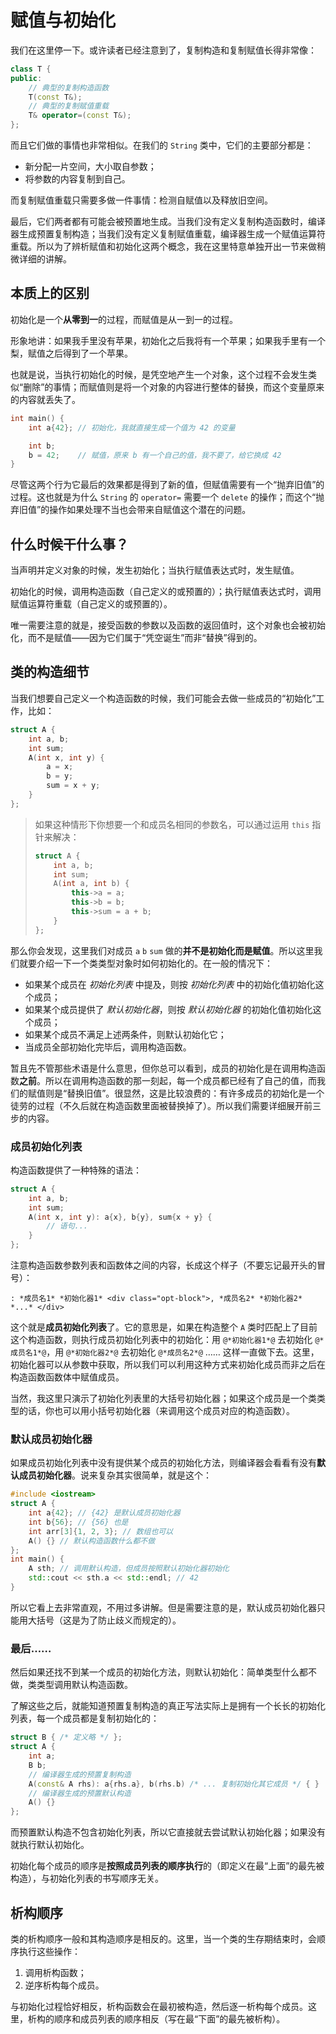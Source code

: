 # 赋值与初始化

我们在这里停一下。或许读者已经注意到了，复制构造和复制赋值长得非常像：
```cpp
class T {
public:
    // 典型的复制构造函数
    T(const T&);
    // 典型的复制赋值重载
    T& operator=(const T&);
};
```

而且它们做的事情也非常相似。在我们的 `String` 类中，它们的主要部分都是：
- 新分配一片空间，大小取自参数；
- 将参数的内容复制到自己。

而复制赋值重载只需要多做一件事情：检测自赋值以及释放旧空间。

最后，它们两者都有可能会被预置地生成。当我们没有定义复制构造函数时，编译器生成预置复制构造；当我们没有定义复制赋值重载，编译器生成一个赋值运算符重载。所以为了辨析赋值和初始化这两个概念，我在这里特意单独开出一节来做稍微详细的讲解。

## 本质上的区别

初始化是一个**从零到一**的过程，而赋值是从一到一的过程。

形象地讲：如果我手里没有苹果，初始化之后我将有一个苹果；如果我手里有一个梨，赋值之后得到了一个苹果。

也就是说，当执行初始化的时候，是凭空地产生一个对象，这个过程不会发生类似“删除”的事情；而赋值则是将一个对象的内容进行整体的替换，而这个变量原来的内容就丢失了。
```cpp
int main() {
    int a{42}; // 初始化，我就直接生成一个值为 42 的变量

    int b;
    b = 42;    // 赋值，原来 b 有一个自己的值，我不要了，给它换成 42
}
```
尽管这两个行为它最后的效果都是得到了新的值，但赋值需要有一个“抛弃旧值”的过程。这也就是为什么 `String` 的 `operator=` 需要一个 `delete` 的操作；而这个“抛弃旧值”的操作如果处理不当也会带来自赋值这个潜在的问题。

## 什么时候干什么事？

当声明并定义对象的时候，发生初始化；当执行赋值表达式时，发生赋值。

初始化的时候，调用构造函数（自己定义的或预置的）；执行赋值表达式时，调用赋值运算符重载（自己定义的或预置的）。

唯一需要注意的就是，接受函数的参数以及函数的返回值时，这个对象也会被初始化，而不是赋值——因为它们属于“凭空诞生”而非“替换”得到的。

## 类的构造细节

当我们想要自己定义一个构造函数的时候，我们可能会去做一些成员的“初始化”工作，比如：                  
```cpp
struct A {
    int a, b;
    int sum;
    A(int x, int y) {
        a = x;
        b = y;
        sum = x + y;
    }
};
```

> 如果这种情形下你想要一个和成员名相同的参数名，可以通过运用 `this` 指针来解决：
> ```cpp
> struct A {
>     int a, b;
>     int sum;
>     A(int a, int b) {
>         this->a = a;
>         this->b = b;
>         this->sum = a + b;
>     }
> };
> ```

那么你会发现，这里我们对成员 `a` `b` `sum` 做的**并不是初始化而是赋值**。所以这里我们就要介绍一下一个类类型对象时如何初始化的。在一般的情况下：
- 如果某个成员在 *初始化列表* 中提及，则按 *初始化列表* 中的初始化值初始化这个成员；
- 如果某个成员提供了 *默认初始化器*，则按 *默认初始化器* 的初始化值初始化这个成员；
- 如果某个成员不满足上述两条件，则默认初始化它；
- 当成员全部初始化完毕后，调用构造函数。

暂且先不管那些术语是什么意思，但你总可以看到，成员的初始化是在调用构造函数**之前**。所以在调用构造函数的那一刻起，每一个成员都已经有了自己的值，而我们的赋值则是“替换旧值”。很显然，这是比较浪费的：有许多成员的初始化是一个徒劳的过程（不久后就在构造函数里面被替换掉了）。所以我们需要详细展开前三步的内容。

### 成员初始化列表

构造函数提供了一种特殊的语法：
```cpp
struct A {
    int a, b;
    int sum;
    A(int x, int y): a{x}, b{y}, sum{x + y} {
        // 语句...
    }
};
```
注意构造函数参数列表和函数体之间的内容，长成这个样子（不要忘记最开头的冒号）：
```sdsc
: *成员名1* *初始化器1* <div class="opt-block">, *成员名2* *初始化器2* *...* </div>
```
这个就是**成员初始化列表**了。它的意思是，如果在构造整个 `A` 类时匹配上了目前这个构造函数，则执行成员初始化列表中的初始化：用 `@*初始化器1*@` 去初始化 `@*成员名1*@`，用 `@*初始化器2*@` 去初始化 `@*成员名2*@` …… 这样一直做下去。这里，初始化器可以从参数中获取，所以我们可以利用这种方式来初始化成员而非之后在构造函数函数体中赋值成员。

当然，我这里只演示了初始化列表里的大括号初始化器；如果这个成员是一个类类型的话，你也可以用小括号初始化器（来调用这个成员对应的构造函数）。

### 默认成员初始化器

如果成员初始化列表中没有提供某个成员的初始化方法，则编译器会看看有没有**默认成员初始化器**。说来复杂其实很简单，就是这个：
```CPP
#include <iostream>
struct A {
    int a{42}; // {42} 是默认成员初始化器
    int b{56}; // {56} 也是
    int arr[3]{1, 2, 3}; // 数组也可以
    A() {} // 默认构造函数什么都不做
};
int main() {
    A sth; // 调用默认构造，但成员按照默认初始化器初始化
    std::cout << sth.a << std::endl; // 42
}
```
所以它看上去非常直观，不用过多讲解。但是需要注意的是，默认成员初始化器只能用大括号（这是为了防止歧义而规定的）。

### 最后……

然后如果还找不到某一个成员的初始化方法，则默认初始化：简单类型什么都不做，类类型调用默认构造函数。

了解这些之后，就能知道预置复制构造的真正写法实际上是拥有一个长长的初始化列表，每一个成员都是复制初始化的：
```cpp
struct B { /* 定义略 */ };
struct A {
    int a;
    B b;
    // 编译器生成的预置复制构造
    A(const& A rhs): a{rhs.a}, b(rhs.b) /* ... 复制初始化其它成员 */ { }
    // 编译器生成的预置默认构造
    A() {}
};
```
而预置默认构造不包含初始化列表，所以它直接就去尝试默认初始化器；如果没有就执行默认初始化。

初始化每个成员的顺序是**按照成员列表的顺序执行**的（即定义在最“上面”的最先被构造），与初始化列表的书写顺序无关。

## 析构顺序

类的析构顺序一般和其构造顺序是相反的。这里，当一个类的生存期结束时，会顺序执行这些操作：
1. 调用析构函数；
2. 逆序析构每个成员。

与初始化过程恰好相反，析构函数会在最初被构造，然后逐一析构每个成员。这里，析构的顺序和成员列表的顺序相反（写在最“下面”的最先被析构）。
